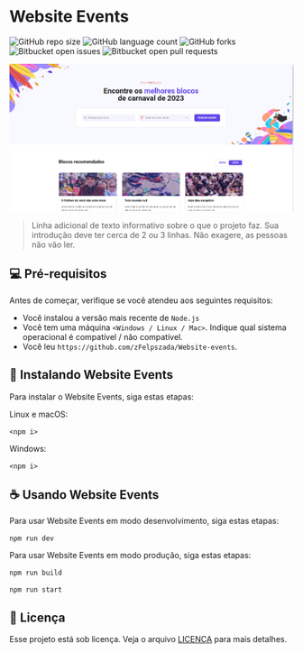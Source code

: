 # Website Events

![GitHub repo size](https://img.shields.io/github/repo-size/iuricode/README-template?style=for-the-badge)
![GitHub language count](https://img.shields.io/github/languages/count/iuricode/README-template?style=for-the-badge)
![GitHub forks](https://img.shields.io/github/forks/iuricode/README-template?style=for-the-badge)
![Bitbucket open issues](https://img.shields.io/bitbucket/issues/iuricode/README-template?style=for-the-badge)
![Bitbucket open pull requests](https://img.shields.io/bitbucket/pr-raw/iuricode/README-template?style=for-the-badge)

![preview](.github/preview.png)

> Linha adicional de texto informativo sobre o que o projeto faz. Sua introdução deve ter cerca de 2 ou 3 linhas. Não exagere, as pessoas não vão ler.

## 💻 Pré-requisitos

Antes de começar, verifique se você atendeu aos seguintes requisitos:

<!---Estes são apenas requisitos de exemplo. Adicionar, duplicar ou remover conforme necessário--->

-   Você instalou a versão mais recente de `Node.js`
-   Você tem uma máquina `<Windows / Linux / Mac>`. Indique qual sistema operacional é compatível / não compatível.
-   Você leu `https://github.com/zFelpszada/Website-events`.

## 🚀 Instalando Website Events

Para instalar o Website Events, siga estas etapas:

Linux e macOS:

```
<npm i>
```

Windows:

```
<npm i>
```

## ☕ Usando Website Events

Para usar Website Events em modo desenvolvimento, siga estas etapas:

```
npm run dev
```

Para usar Website Events em modo produção, siga estas etapas:

```
npm run build
```

```
npm run start
```

## 📝 Licença

Esse projeto está sob licença. Veja o arquivo [LICENÇA](LICENSE.md) para mais detalhes.
